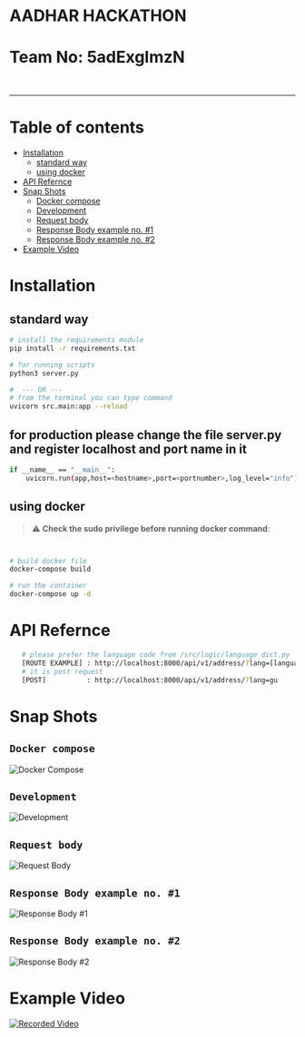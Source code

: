# AADHAR HACKATHON
# Team No: 5adExgImzN

<br />
<hr />

Table of contents
=================


<!--ts-->  
   * [Installation](#installation)
      * [standard way](#standardway)
      * [using docker](#using-docker)
   * [API Refernce](#apireference)      
   * [Snap Shots](#snapshot)   
      * [Docker compose](#dockercompose)      
      * [Development](#development)      
      * [Request body](#requestbody)      
      * [Response Body example no. #1](#responsebodyExample1)      
      * [Response Body example no. #2](#responsebodyExample2)   
   * [Example Video](#exampleVideo)      
<!--te-->


Installation
============


standard way
------------

```bash
# install the requirements module
pip install -r requirements.txt

# for running scripts
python3 server.py

#  --- OR --- 
# from the terminal you can type command
uvicorn src.main:app --reload


```
## for production please change the file server.py and register localhost and port name in it

```bash
if __name__ == "__main__":
    uvicorn.run(app,host=<hostname>,port=<portnumber>,log_level="info")
```

using docker
------------

> :warning: **Check the sudo privilege before running docker command**:

```bash


# build docker file 
docker-compose build

# run the container 
docker-compose up -d

```

API Refernce
============

```bash
   # please prefer the language code from /src/logic/language_dict.py
   [ROUTE EXAMPLE] : http://localhost:8000/api/v1/address/?lang=[language name]
   # it is post request 
   [POST]          : http://localhost:8000/api/v1/address/?lang=gu   
```


Snap Shots
==========

```Docker compose```
----------------------
![Docker Compose](./images/docker-compose.png?raw=true "Docker Compose")

```Development```
------------------
![Development](./images/development.png?raw=true "Development")

```Request body```
-------------------
![Request Body](./images/Request_Body.png?raw=true "Request Body")

```Response Body example no. #1```
-----------------------------------
![Response Body #1](./images/response_body_11.png?raw=true "Response Body #1")

```Response Body example no. #2```
----------------------------------
![Response Body #2](./images/response_body_2.png?raw=true "Response Body #2")


Example Video
=============

[![Recorded Video](./images/development.png?raw=true)](https://youtu.be/JLYSvrWQZbQ)
